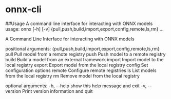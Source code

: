 # onnx-cli

##Usage 
A command line interface for interacting with ONNX models
usage: onnx [-h] [-v] {pull,push,build,import,export,config,remote,ls,rm} ...

A Command Line Interface for interacting with ONNX models

positional arguments:
  {pull,push,build,import,export,config,remote,ls,rm}
    pull                Pull model from a remote registry
    push                Push model to a remote registry
    build               Build a model from an external framework
    import              Import model to the local registry
    export              Export model from the local registry
    config              Set configuration options
    remote              Configure remote registries
    ls                  List models from the local registry
    rm                  Remove model from the local registry

optional arguments:
  -h, --help            show this help message and exit
  -v, --version         Print version information and quit
